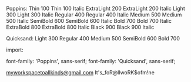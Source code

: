 <!-- Fonts -->
Poppins:
Thin 100
Thin 100 Italic
ExtraLight 200
ExtraLight 200 Italic
Light 300
Light 300 Italic
Regular 400
Regular 400 Italic
Medium 500
Medium 500 Italic
SemiBold 600
SemiBold 600 Italic
Bold 700
Bold 700 Italic
ExtraBold 800
ExtraBold 800 Italic
Black 900
Black 900 Italic

Quicksand:
Light 300
Regular 400
Medium 500
SemiBold 600
Bold 700

import: <style>
  @import url('https://fonts.googleapis.com/css2?family=Poppins:ital,wght@0,100;0,200;0,300;0,400;0,500;0,600;0,700;0,800;0,900;1,100;1,200;1,300;1,400;1,500;1,600;1,700;1,800;1,900&family=Quicksand:wght@300;400;500;600;700&display=swap');
</style>

font-family: 'Poppins', sans-serif;
font-family: 'Quicksand', sans-serif;

<!-- this section is ended -->

<!-- next action -->
<!-- This section is ended -->

myworkspacetoallkinds@gmail.com
It's_foR@llwoRK$ofm!ne